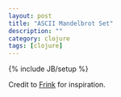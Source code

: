 ```yaml
---
layout: post
title: "ASCII Mandelbrot Set"
description: ""
category: clojure
tags: [clojure]
---
```

{% include JB/setup %}

<script src="https://gist.github.com/1878258.js?file=mandelbrot-ascii.clj"> </script>

Credit to <a href="http://futureboy.us/frinkdocs/">Frink</a> for inspiration.